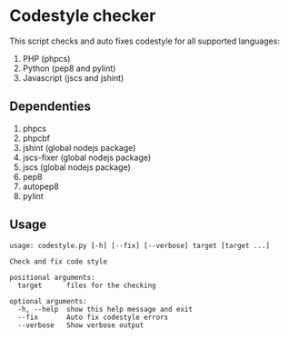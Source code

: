 # Codestyle checker

This script checks and auto fixes codestyle for all supported languages:

1. PHP (phpcs)
2. Python (pep8 and pylint)
3. Javascript (jscs and jshint)

## Dependenties

1. phpcs
2. phpcbf
3. jshint (global nodejs package)
4. jscs-fixer (global nodejs package)
5. jscs (global nodejs package)
7. pep8
8. autopep8
9. pylint

## Usage

```
usage: codestyle.py [-h] [--fix] [--verbose] target [target ...]

Check and fix code style

positional arguments:
  target      files for the checking

optional arguments:
  -h, --help  show this help message and exit
  --fix       Auto fix codestyle errors
  --verbose   Show verbose output
```